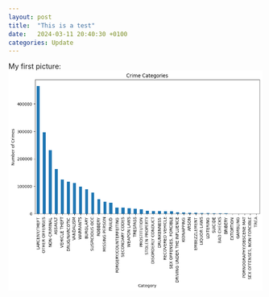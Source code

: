 ```yaml
---
layout: post
title:  "This is a test"
date:   2024-03-11 20:40:30 +0100
categories: Update
---
```

My first picture:
![My first picture from week1](week1pic.png)
```